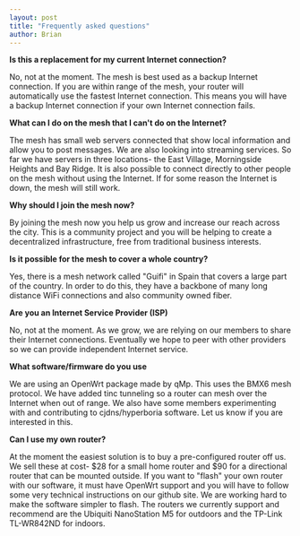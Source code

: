 ```yaml
---
layout: post
title: "Frequently asked questions"
author: Brian
---
```


**Is this a replacement for my current Internet connection?**

No, not at the moment. The mesh is best used as a backup Internet connection. If you are within range of the mesh, your router will automatically use the fastest Internet connection. This means you will have a backup Internet connection if your own Internet connection fails.

**What can I do on the mesh that I can't do on the Internet?**

The mesh has small web servers connected that show local information and allow you to post messages. We are also looking into streaming services. So far we have servers in three locations- the East Village, Morningside Heights and Bay Ridge. It is also possible to connect directly to other people on the mesh without using the Internet. If for some reason the Internet is down, the mesh will still work.

**Why should I join the mesh now?**

By joining the mesh now you help us grow and increase our reach across the city. This is a community project and you will be helping to create a decentralized infrastructure, free from traditional business interests.

**Is it possible for the mesh to cover a whole country?**

Yes, there is a mesh network called "Guifi" in Spain that covers a large part of the country. In order to do this, they have a backbone of many long distance WiFi connections and also community owned fiber.

**Are you an Internet Service Provider (ISP)**

No, not at the moment. As we grow, we are relying on our members to share their Internet connections. Eventually we hope to peer with other providers so we can provide independent Internet service.

**What software/firmware do you use**

We are using an OpenWrt package made by qMp. This uses the BMX6 mesh protocol. We have added tinc tunneling so a router can mesh over the Internet when out of range. We also have some members experimenting with and contributing to cjdns/hyperboria software. Let us know if you are interested in this.

**Can I use my own router?**

At the moment the easiest solution is to buy a pre-configured router off us. We sell these at cost- $28 for a small home router and $90 for a directional router that can be mounted outside. If you want to "flash" your own router with our software, it must have OpenWrt support and you will have to follow some very technical instructions on our github site. We are working hard to make the software simpler to flash. The routers we currently support and recommend are the Ubiquiti NanoStation M5 for outdoors and the TP-Link TL-WR842ND for indoors.










 

